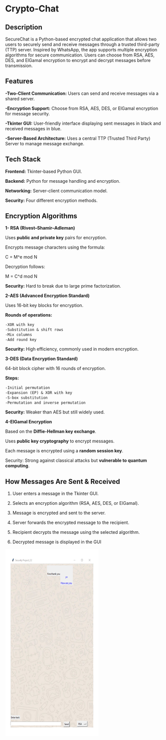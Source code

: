 
# Crypto-Chat

## Description

SecureChat is a Python-based encrypted chat application that allows two users to securely send and receive messages through a trusted third-party (TTP) server. Inspired by WhatsApp, the app supports multiple encryption algorithms for secure communication. Users can choose from RSA, AES, DES, and ElGamal encryption to encrypt and decrypt messages before transmission.

## Features

**-Two-Client Communication:** Users can send and receive messages via a shared server.

**-Encryption Support:** Choose from RSA, AES, DES, or ElGamal encryption for message security.

**-Tkinter GUI:** User-friendly interface displaying sent messages in black and received messages in blue.

**-Server-Based Architecture:** Uses a central TTP (Trusted Third Party) Server to manage message exchange.
## Tech Stack

**Frontend:** Tkinter-based Python GUI.

**Backend:** Python for message handling and encryption.

**Networking:** Server-client communication model.

**Security:** Four different encryption methods.


## Encryption Algorithms

**1- RSA (Rivest–Shamir–Adleman)**

Uses **public and private key** pairs for encryption.

Encrypts message characters using the formula:

C = M^e mod N

Decryption follows:

M = C^d mod N

**Security:** Hard to break due to large prime factorization.

**2-AES (Advanced Encryption Standard)**

Uses 16-bit key blocks for encryption.

**Rounds of operations:**

    -XOR with key
    -Substitution & shift rows
    -Mix columns
    -Add round key

**Security:** High efficiency, commonly used in modern encryption.

**3-DES (Data Encryption Standard)**

64-bit block cipher with 16 rounds of encryption.

**Steps:**

    -Initial permutation
    -Expansion (EP) & XOR with key
    -S-box substitution
    -Permutation and inverse permutation

**Security:** Weaker than AES but still widely used.

**4-ElGamal Encryption**

Based on the **Diffie-Hellman key exchange**.

Uses **public key cryptography** to encrypt messages.

Each message is encrypted using a **random session key**.

Security: Strong against classical attacks but **vulnerable to quantum computing**.

## How Messages Are Sent & Received

1. User enters a message in the Tkinter GUI.

2. Selects an encryption algorithm (RSA, AES, DES, or ElGamal).

3. Message is encrypted and sent to the server.

4. Server forwards the encrypted message to the recipient.

5. Recipient decrypts the message using the selected algorithm.

6. Decrypted message is displayed in the GUI

<img src="https://github.com/Abdullahelbarrany/Crypto-Chat/blob/main/Screenshot%202023-06-16%20220148.png?raw=true"  align="center" width="300" height="600">
